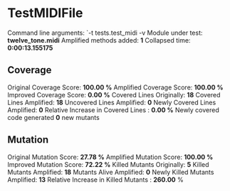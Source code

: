 



# TestMIDIFile

Command line arguments: `-t tests.test_midi -v
Module under test: **twelve_tone.midi**
Amplified methods added: **1**
Collapsed time: **0:00:13.155175**
## Coverage

Original Coverage Score: **100.00 %**
Amplified Coverage Score: **100.00 %**
Improved Coverage Score: **0.00 %**
Covered Lines Originally: **18**
Covered Lines Amplified: **18**
Uncovered Lines Amplified: **0**
Newly Covered Lines Amplified: **0**
Relative Increase in Covered Lines : **0.00 %**
Newly covered code generated **0** new mutants
## Mutation

Original Mutation Score: **27.78 %**
Amplified Mutation Score: **100.00 %**
Improved Mutation Score: **72.22 %**
Killed Mutants Originally: **5**
Killed Mutants Amplified: **18**
Mutants Alive Amplified: **0**
Newly Killed Mutants Amplified: **13**
Relative Increase in Killed Mutants : **260.00** %
